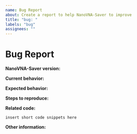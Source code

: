```yaml
---
name: Bug Report
about: Create a report to help NanoVNA-Saver to improve
title: "bug: "
labels: "bug"
assignees: ""
---
```


# Bug Report

**NanoVNA-Saver version:**

<!-- Please specify commit or tag version. -->

**Current behavior:**

<!-- Describe how the bug manifests. -->

**Expected behavior:**

<!-- Describe what you expect the behavior to be without the bug. -->

**Steps to reproduce:**

<!-- Explain the steps required to duplicate the issue, especially if you are able to provide a sample application. -->

**Related code:**

<!-- If you are able to illustrate the bug or feature request with an example, please provide it here. -->

```
insert short code snippets here
```

**Other information:**

<!-- List any other information that is relevant to your issue. Related issues, suggestions on how to fix, Stack Overflow links, forum links, etc. -->

